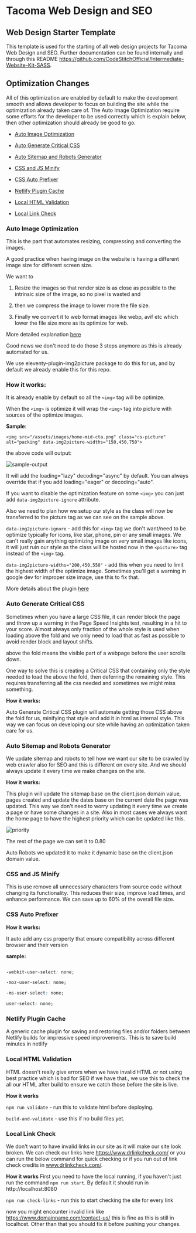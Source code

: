 # Tacoma Web Design and SEO

  
## Web Design Starter Template
 

This template is used for the starting of all web design projects for Tacoma Web Design and SEO. Further documentation can be found internally and through this README https://github.com/CodeStitchOfficial/Intermediate-Website-Kit-SASS.

  

## Optimization Changes

All of this optimization are enabled by default to make the development smooth and allows developer to focus on building the site while the optimization already taken care of. The Auto Image Optimization require some efforts for the developer to be used correctly which is explain below, then other optimization should already be good to go.

  

- [Auto Image Optimization](#auto-image-optimization)

- [Auto Generate Critical CSS](#auto-generate-critical-css)

- [Auto Sitemap and Robots Generator](#auto-sitemap-and-robots-generator)
- [CSS and JS Minify](#css-and-js-minify)
- [CSS Auto Prefixer](#css-auto-prefixer)
- [Netlify Plugin Cache](#netlify-plugin-cache)
- [Local HTML Validation](#local-html-validation)
-  [Local Link Check](#local-link-check)

  
  

### Auto Image Optimization

This is the part that automates resizing, compressing and converting the images.

A good practice when having image on the website is having a different image size for different screen size.

We want to

1. Resize the images so that render size is as close as possible to the intrinsic size of the image, so no pixel is wasted and

2. then we compress the image to lower more the file size.

3. Finally we convert it to web format images like webp, avif etc which lower the file size more as its optimize for web.

  

More detailed explanation [here](https://codestitch.app/page-speed-handbook#section1)

  

Good news we don't need to do those 3 steps anymore as this is already automated for us.

We use eleventy-plugin-img2picture package to do this for us, and by default we already enable this for this repo.

### How it works:

It is already enable by default so all the `<img>` tag will be optimize.

When the `<img>` is optimize it will wrap the `<img>` tag into picture with sources of the optimize images.

**Sample**:

    <img src="/assets/images/home-mid-cta.png" class="cs-picture" alt="packing" data-img2picture-widths="150,450,750">

the above code will output:

![sample-output](https://i.ibb.co/0KSRqQG/ss.png)

  

It will add the loading="lazy" decoding="async" by default. You can always override that if you add loading="eager" or decoding="auto".

If you want to disable the optimization feature on some `<img>` you can just add `data-img2picture-ignore` attribute.

Also we need to plan how we setup our style as the class will now be transferred to the picture tag as we can see on the sample above.

  

`data-img2picture-ignore` - add this for `<img>` tag we don't want/need to be optimize typically for icons, like star, phone, pin or any small images. We can't really gain anything optimizing image on very small images like icons, it will just ruin our style as the class will be hosted now in the `<picture>` tag instead of the `<img>` tag.

`data-img2picture-widths="200,450,550"` - add this when you need to limit the highest width of the optimize image. Sometimes you'll get a warning in google dev for improper size image, use this to fix that.

  

More details about the plugin [here](https://github.com/saneef/eleventy-plugin-img2picture)

  

### Auto Generate Critical CSS

Sometimes when you have a large CSS file, it can render block the page and throw up a warning in the Page Speed Insights test, resulting in a hit to your score. Almost always only fraction of the whole style is used when loading above the fold and we only need to load that as fast as possible to avoid render block and layout shifts.

above the fold means the visible part of a webpage before the user scrolls down.

One way to solve this is creating a Critical CSS that containing only the style needed to load the above the fold, then deferring the remaining style. This requires transferring all the css needed and sometimes we might miss something.

  

**How it works:**

Auto Generate Critical CSS plugin will automate getting those CSS above the fold for us, minifying that style and add it in html as internal style. This way we can focus on developing our site while having an optimization taken care for us.

  

### Auto Sitemap and Robots Generator

We update sitemap and robots to tell how we want our site to be crawled by web crawler also for SEO and this is different on every site. And we should always update it every time we make changes on the site.

  

**How it works:**

This plugin will update the sitemap base on the client.json domain value, pages created and update the dates base on the current date the page was updated. This way we don't need to worry updating it every time we create a page or have some changes in a site. Also in most cases we always want the home page to have the highest priority which can be updated like this.

![priority](https://i.ibb.co/BfP6QFq/screen.png)

The rest of the page we can set it to 0.80

  

Auto Robots we updated it to make it dynamic base on the client.json domain value.

  

### CSS and JS Minify

This is use remove all unnecessary characters from source code without changing its functionality. This reduces their size, improve load times, and enhance performance. We can save up to 60% of the overall file size.

  
### CSS Auto Prefixer

**How it works:**

It auto add any css property that ensure compatibility across different browser and their version

**sample:**

```css

-webkit-user-select: none;

-moz-user-select: none;

-ms-user-select: none;

user-select: none;

```

### Netlify Plugin Cache

A generic cache plugin for saving and restoring files and/or folders between Netlify builds for impressive speed improvements. This is to save build minutes in netlify

  

### Local HTML Validation

HTML doesn't really give errors when we have invalid HTML or not using best practice which is bad for SEO if we have that., we use this to check the all our HTML after build to ensure we catch those before the site is live.

**How it works**

`npm run validate` - run this to validate html before deploying.

`build-and-validate` - use this if no build files yet.
  

### Local Link Check

We don't want to have invalid links in our site as it will make our site look broken. We can check our links here https://www.drlinkcheck.com/ or you can run the below command for quick checking or if you run out of link check credits in www.drlinkcheck.com/.

**How it works**
First you need to have the local running, if you haven't just run the command `npm run start`.
By default it should run in http://localhost:8080

`npm run check-links` - run this to start checking the site for every link

now you might encounter invalid link like https://www.domainname.com/contact-us/
this is fine as this is still in localhost. Other than that you should fix it before pushing your changes.